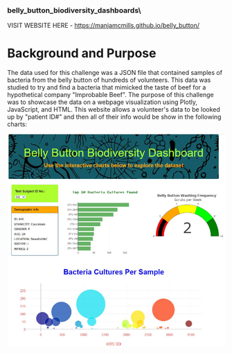 ### belly_button_biodiversity_dashboards\

VISIT WEBSITE HERE - https://manjamcmills.github.io/belly_button/

# Background and Purpose
The data used for this challenge was a JSON file that contained samples of bacteria from the belly button of hundreds of volunteers.  This data was studied to try and find a bacteria that mimicked the taste of beef for a hypothetical company "Improbable Beef". 
The purpose of this challenge was to showcase the data on a webpage visualization using Plotly, JavaScript, and HTML.  This website allows a volunteer's data to be looked up by "patient ID#" and then all of their info would be show in the following charts:


![](webpage_snapshot.jpg)
